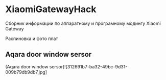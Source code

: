 # XiaomiGatewayHack
Сборник информации по аппаратному и програмному модингу Xiaomi Gateway 


Распиновка и фото плат
## Aqara door window sersor
(Aqara door window sersor)![312691b7-ba32-49bc-9d31-009b79db9db7.jpg]
